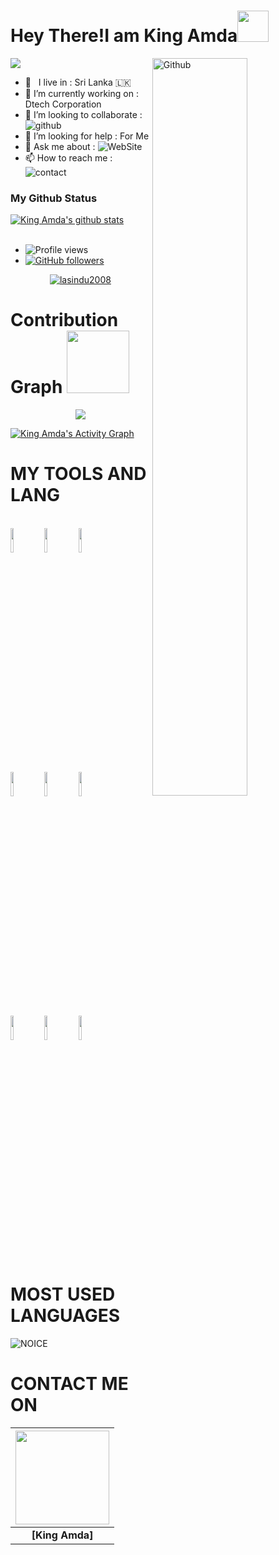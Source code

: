 # Hey There!I am King Amda<img src="https://raw.githubusercontent.com/MartinHeinz/MartinHeinz/master/wave.gif" width="50px">


<img src="https://telegra.ph/file/c1a8ac4c85742553c84b0.jpg" style="max-width:100%;">
<img width="55%" align="right" alt="Github" src="https://raw.githubusercontent.com/onimur/.github/master/.resources/git-header.svg" />
<!-- Your badges
You can use the website to generate badges: https://shields.io/
-->

-  🚶‍ &nbsp; I live in : Sri Lanka 🇱🇰  <br>
-  🔭 I’m currently working on : Dtech Corporation  <br>
-  👯 I’m looking to collaborate : ![github](https://img.shields.io/badge/On-Github-black)  <br>
-  🤔 I’m looking for help : For  Me  <br>
-  💬 Ask me about : ![WebSite](https://img.shields.io/badge/Go%20to-Telegram-brightgreen) <br>
-  📫 How to reach me : ![contact](https://img.shields.io/badge/Contact%20me-On%20Telegram-blue)


### My Github Status

 <a href="https://github.com/lasindu2008/handle-path-oz">
    <img align="center" alt="King Amda's github stats" src="https://github-readme-stats.vercel.app/api?username=lasindu2008&show_icons=true&theme=midnight-purple" />
  </a>

<br>
<br>

- ![Profile views](https://gpvc.arturio.dev/lasindu2008)
- [![GitHub followers](https://img.shields.io/github/followers/lasindu2008.svg?style=social&label=Follow&maxAge=2592000)](https://github.com/lasindu2008?tab=followers)
  

<p align="center"> <a href="https://github.com/lasindu2008"><img src="https://github-profile-trophy.vercel.app/?username=lasindu2008&no-bg=true" alt="lasindu2008" /></a> </p>


# Contribution Graph <img src="https://octodex.github.com/images/daftpunktocat-thomas.gif" width=100px>

<p align="center">
  <a href="https://github.com/lasindu2008">
    <img src="https://github-readme-streak-stats.herokuapp.com/?user=lasindu2008#version3"/>
  </a>
</p>
<a href="h

  <a href="https://github.com/lasindu2008"><img alt="King Amda's Activity Graph" src="https://activity-graph.herokuapp.com/graph?username=lasindu2008&bg_color=1F222E&color=F8D866&line=F85D7F&point=FFFFFF&hide_border=true" /></a>






# MY TOOLS AND LANG

<p align ="left">
  <br />
  <code><img width="10%"  src="https://www.vectorlogo.zone/logos/json/json-ar21.svg"></code>
  <code><img width="10%"   src="https://www.vectorlogo.zone/logos/git-scm/git-scm-ar21.svg"></code>
  <code><img width="10%"   src="https://www.vectorlogo.zone/logos/python/python-ar21.svg"></code>
  <br />
  <code><img width="10%"  src="https://www.vectorlogo.zone/logos/mysql/mysql-ar21.svg"></code>
  <code><img width="10%"  src="https://www.vectorlogo.zone/logos/sqlite/sqlite-ar21.svg"></code>
  <code><img width="10%"  src="https://www.vectorlogo.zone/logos/firebase/firebase-ar21.svg"></code>
  <br />
  <code><img width="10%"  src="https://www.vectorlogo.zone/logos/w3_html5/w3_html5-ar21.svg"></code>
  <code><img width="10%"  src="https://www.vectorlogo.zone/logos/github/github-ar21.svg"></code>
  <code><img width="10%"  src="https://www.vectorlogo.zone/logos/gitlab/gitlab-ar21.svg"></code>
  <br>
</p>  



# MOST USED LANGUAGES
![NOICE](https://github-readme-stats.vercel.app/api/top-langs/?username=lasindu2008&theme=dark&show_icons=true)

# CONTACT ME ON

<!-- Your badges
You can use the website to generate badges: https://shields.io/
-->
| <a href="https://github.com/lasindu2008"><img src="https://telegra.ph/file/c1a8ac4c85742553c84b0.jpg" width="150px" height="150px" /></a> |
|:---------------------------------------------------------------------------------------------------------------------------------------: |
|       **[King Amda]**
